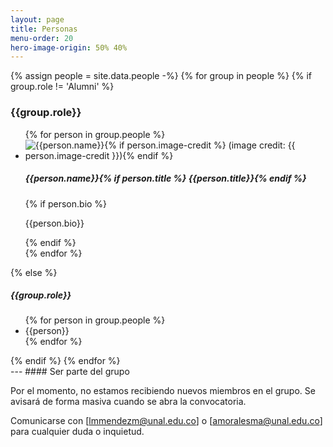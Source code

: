 ```yaml
---
layout: page
title: Personas
menu-order: 20
hero-image-origin: 50% 40%
---
```

<div class="row">
{% assign people = site.data.people -%}
{% for group in people %}
{% if group.role != 'Alumni' %}
<div class="image-grid {{group.role | downcase | replace: ' ', '-'}}">
<h3>{{group.role}}</h3>
<ul>
	{% for person in group.people %}
		<li id="{{person.name | downcase | replace: ' ', '-'}}">
			<div class="person-row">
				<div class="photo">
					<img src="{{ site.baseurl }}/img/people/{{person.image}}" title="{{person.name}}{% if person.image-credit %} (image credit: {{ person.image-credit }}){% endif %}">
					<h5 class="name sm-bottom-margin">{{person.name}}{% if person.title %} <span>{{person.title}}</span>{% endif %}</h5>
				</div>
				<div class="details" >
					{% if person.bio %}<p class="sm-top-margin" markdown=1>{{person.bio}}</p>{% endif %}
				</div>
			</div>
		</li>
	{% endfor %}
</ul>
</div>
{% else %}
</div>
<div class="row">
	<div class="col-xs-12" markdown="l">
		<h5>{{group.role}}</h5>
		<ul>
		{% for person in group.people %}
			<li>{{person}}</li>
		{% endfor %}
		</ul>
	</div>
</div>
{% endif %}
{% endfor %}




<div class="row">
<div class="col-xs-12 col-md-10 col-lg-8 col-md-offset-1 col-lg-offset-2" markdown="1">
---
#### Ser parte del grupo

Por el momento, no estamos recibiendo nuevos miembros en el grupo. Se avisará de forma masiva cuando se abra la convocatoria. 

Comunicarse con [lmmendezm@unal.edu.co] o [amoralesma@unal.edu.co] para cualquier duda o inquietud.
</div>
</div>